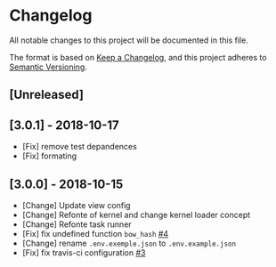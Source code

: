 # Changelog

All notable changes to this project will be documented in this file.

The format is based on [Keep a Changelog](https://keepachangelog.com/en/1.0.0/),
and this project adheres to [Semantic Versioning](https://semver.org/spec/v2.0.0.html).

## [Unreleased]

## [3.0.1] - 2018-10-17

- [Fix] remove test depandences
- [Fix] formating

## [3.0.0] - 2018-10-15

- [Change] Update view config
- [Change] Refonte of kernel and change kernel loader concept
- [Change] Refonte task runner
- [Fix] fix undefined function `bow_hash` [#4](https://github.com/bowphp/app/issues/4)
- [Change] rename `.env.exemple.json` to `.env.example.json`
- [Fix] fix travis-ci configuration [#3](https://github.com/bowphp/app/issues/3)
